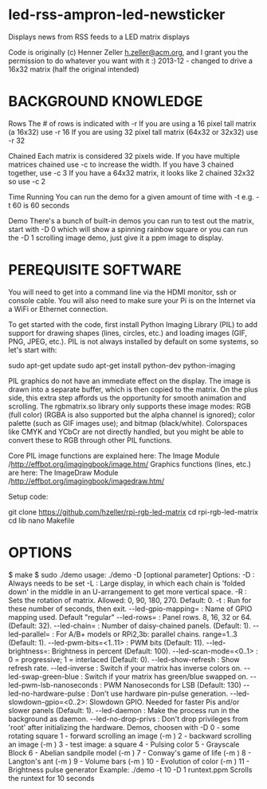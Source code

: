 # led-rss-ampron-led-newsticker
Displays news from RSS feeds to a LED matrix displays


Code is originally (c) Henner Zeller h.zeller@acm.org, and I grant you the permission to do whatever you want with it :) 2013-12 - changed to drive a 16x32 matrix (half the original intended)



# BACKGROUND KNOWLEDGE

Rows
The # of rows is indicated with -r
If you are using a 16 pixel tall matrix (a 16x32) use -r 16
If you are using 32 pixel tall matrix (64x32 or 32x32) use -r 32

Chained
Each matrix is considered 32 pixels wide. If you have multiple matrices chained use -c to increase the width. If you have 3 chained together, use -c 3 If you have a 64x32 matrix, it looks like 2 chained 32x32 so use -c 2

Time Running
You can run the demo for a given amount of time with -t e.g. -t 60 is 60 seconds

Demo
There's a bunch of built-in demos you can run to test out the matrix, start with -D 0 which will show a spinning rainbow square or you can run the -D 1 scrolling image demo, just give it a ppm image to display.



# PEREQUISITE SOFTWARE


You will need to get into a command line via the HDMI monitor, ssh or console cable. You will also need to make sure your Pi is on the Internet via a WiFi or Ethernet connection.

To get started with the code, first install Python Imaging Library (PIL) to add support for drawing shapes (lines, circles, etc.) and loading images (GIF, PNG, JPEG, etc.). PIL is not always installed by default on some systems, so let's start with:

sudo apt-get update
sudo apt-get install python-dev python-imaging

PIL graphics do not have an immediate effect on the display. The image is drawn into a separate buffer, which is then copied to the matrix. On the plus side, this extra step affords us the opportunity for smooth animation and scrolling.
The rgbmatrix.so library only supports these image modes: RGB (full color) (RGBA is also supported but the alpha channel is ignored); color palette (such as GIF images use); and bitmap (black/white). Colorspaces like CMYK and YCbCr are not directly handled, but you might be able to convert these to RGB through other PIL functions.

Core PIL image functions are explained here: The Image Module /http://effbot.org/imagingbook/image.htm/
Graphics functions (lines, etc.) are here: The ImageDraw Module /http://effbot.org/imagingbook/imagedraw.htm/



Setup code:

git clone https://github.com/hzeller/rpi-rgb-led-matrix
cd rpi-rgb-led-matrix
cd lib
nano Makefile


# OPTIONS

$ make
$ sudo ./demo
usage: ./demo <options> -D <demo-nr> [optional parameter]
Options:
        -D <demo-nr>              : Always needs to be set
        -L                        : Large display, in which each chain is 'folded down'
                                    in the middle in an U-arrangement to get more vertical space.
        -R <rotation>             : Sets the rotation of matrix. Allowed: 0, 90, 180, 270. Default: 0.
        -t <seconds>              : Run for these number of seconds, then exit.
        --led-gpio-mapping=<name> : Name of GPIO mapping used. Default "regular"
        --led-rows=<rows>         : Panel rows. 8, 16, 32 or 64. (Default: 32).
        --led-chain=<chained>     : Number of daisy-chained panels. (Default: 1).
        --led-parallel=<parallel> : For A/B+ models or RPi2,3b: parallel chains. range=1..3 (Default: 1).
        --led-pwm-bits=<1..11>    : PWM bits (Default: 11).
        --led-brightness=<percent>: Brightness in percent (Default: 100).
        --led-scan-mode=<0..1>    : 0 = progressive; 1 = interlaced (Default: 0).
        --led-show-refresh        : Show refresh rate.
        --led-inverse             : Switch if your matrix has inverse colors on.
        --led-swap-green-blue     : Switch if your matrix has green/blue swapped on.
        --led-pwm-lsb-nanoseconds : PWM Nanoseconds for LSB (Default: 130)
        --led-no-hardware-pulse   : Don't use hardware pin-pulse generation.
        --led-slowdown-gpio=<0..2>: Slowdown GPIO. Needed for faster Pis and/or slower panels (Default: 1).
        --led-daemon              : Make the process run in the background as daemon.
        --led-no-drop-privs       : Don't drop privileges from 'root' after initializing the hardware.
Demos, choosen with -D
        0  - some rotating square
        1  - forward scrolling an image (-m <scroll-ms>)
        2  - backward scrolling an image (-m <scroll-ms>)
        3  - test image: a square
        4  - Pulsing color
        5  - Grayscale Block
        6  - Abelian sandpile model (-m <time-step-ms>)
        7  - Conway's game of life (-m <time-step-ms>)
        8  - Langton's ant (-m <time-step-ms>)
        9  - Volume bars (-m <time-step-ms>)
        10 - Evolution of color (-m <time-step-ms>)
        11 - Brightness pulse generator
Example:
        ./demo -t 10 -D 1 runtext.ppm
Scrolls the runtext for 10 seconds

